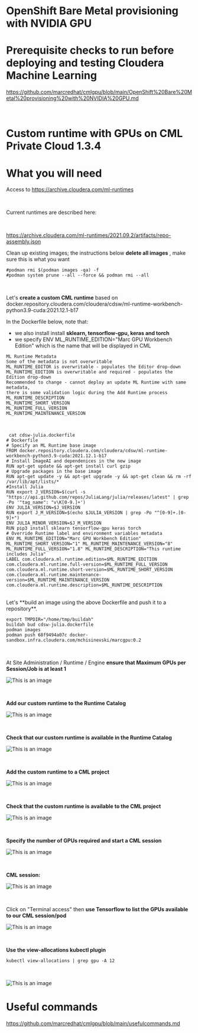 # OpenShift Bare Metal provisioning with NVIDIA GPU 

# Prerequisite checks to run before deploying and testing Cloudera Machine Learning

https://github.com/marcredhat/cmlgpu/blob/main/OpenShift%20Bare%20Metal%20provisioning%20with%20NVIDIA%20GPU.md

<br>

# Custom runtime with GPUs on CML Private Cloud 1.3.4


# What you will need
Access to https://archive.cloudera.com/ml-runtimes 

<br> 

Current runtimes are described here:

<br>

https://archive.cloudera.com/ml-runtimes/2021.09.2/artifacts/repo-assembly.json 


Clean up existing images; the instructions below **delete all images** , make sure this is what you want

```
#podman rmi $(podman images -qa) -f
#podman system prune --all --force && podman rmi --all
```
<br>

Let's **create a custom CML runtime** based on docker.repository.cloudera.com/cloudera/cdsw/ml-runtime-workbench-python3.9-cuda:2021.12.1-b17

In the Dockerfile below, note that:
- we also install install **sklearn, tensorflow-gpu, keras and torch**
- we specify ENV ML_RUNTIME_EDITION="Marc GPU Workbench Edition" which is the name that will be displayed in CML

```
ML Runtime Metadata
Some of the metadata is not overwritable
ML_RUNTIME_EDITOR is overwritable - populates the Editor drop-down
ML_RUNTIME_EDITION is overwritable and required - populates the Edition drop-down
Recommended to change - cannot deploy an update ML Runtime with same metadata, 
there is some validation logic during the Add Runtime process
ML_RUNTIME_DESCRIPTION
ML_RUNTIME_SHORT_VERSION
ML_RUNTIME_FULL_VERSION
ML_RUNTIME_MAINTENANCE_VERSION
```

<br>

```
 cat cdsw-julia.dockerfile
# Dockerfile
# Specify an ML Runtime base image
FROM docker.repository.cloudera.com/cloudera/cdsw/ml-runtime-workbench-python3.9-cuda:2021.12.1-b17
# Install ImageAI and dependenices in the new image
RUN apt-get update && apt-get install curl gzip
# Upgrade packages in the base image
RUN apt-get update -y && apt-get upgrade -y && apt-get clean && rm -rf /var/lib/apt/lists/*
#Install Julia
RUN export J_VERSION=$(curl -s "https://api.github.com/repos/JuliaLang/julia/releases/latest" | grep -Po '"tag_name": "v\K[0-9.]+')
ENV JULIA_VERSION=$J_VERSION
RUN export J_M_VERSION=$(echo $JULIA_VERSION | grep -Po "^[0-9]+.[0-9]+")
ENV JULIA_MINOR_VERSION=$J_M_VERSION
RUN pip3 install sklearn tensorflow-gpu keras torch
# Override Runtime label and environment variables metadata
ENV ML_RUNTIME_EDITION="Marc GPU Workbench Edition" ML_RUNTIME_SHORT_VERSION="1" ML_RUNTIME_MAINTENANCE_VERSION="8" ML_RUNTIME_FULL_VERSION="1.8" ML_RUNTIME_DESCRIPTION="This runtime includes Julia"
LABEL com.cloudera.ml.runtime.edition=$ML_RUNTIME_EDITION com.cloudera.ml.runtime.full-version=$ML_RUNTIME_FULL_VERSION com.cloudera.ml.runtime.short-version=$ML_RUNTIME_SHORT_VERSION com.cloudera.ml.runtime.maintenance-version=$ML_RUNTIME_MAINTENANCE_VERSION com.cloudera.ml.runtime.description=$ML_RUNTIME_DESCRIPTION
```

<br>
Let's **build an image using the above Dockerfile and push it to a repository**.

```
export TMPDIR="/home/tmp/buildah"
buildah bud cdsw-julia.dockerfile
podman images
podman push 68f9494a07c docker-sandbox.infra.cloudera.com/mchisinevski/marcgpu:0.2
```

<br>

At Site Administration / Runtime / Engine
**ensure that Maximum GPUs per Session/Job is at least 1**

![This is an image](images/setmaxgpus.png)

<br>

**Add our custom runtime to the Runtime Catalog**

![This is an image](images/addcustomruntimetoruntimecatalog.png)

<br>

**Check that our custom runtime is available in the Runtime Catalog**

![This is an image](images/checkcustomruntimeincatalog.png)

<br>

**Add the custom runtime to a CML project**

![This is an image](images/addcustomruntimetoproject.png)

<br>

**Check that the custom runtime is available to the CML project**

![This is an image](images/checkcustomruntimeisavailabletoproject.png)

<br>

**Specify the number of GPUs required and start a CML session**

![This is an image](images/startsession-specifygpu.png)

<br>

**CML session:**

![This is an image](images/session.png)

<br>

Click on "Terminal access" then **use Tensorflow to list the GPUs available to our CML session/pod**

![This is an image](images/tensorflowlistgpusfrompod.png)

<br>

**Use the view-allocations kubectl plugin**

```
kubectl view-allocations | grep gpu -A 12
```

<br>

![This is an image](images/viewgpuallocations.png)

# Useful commands

https://github.com/marcredhat/cmlgpu/blob/main/usefulcommands.md

